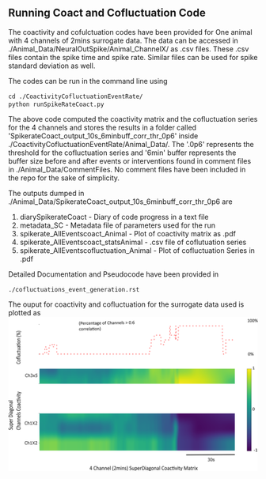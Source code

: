 ## Running Coact and Cofluctuation Code

The coactivity and cofulctuation codes have been provided for One animal with 4 channels of 2mins surrogate data. The data can be accessed in ./Animal_Data/NeuralOutSpike/Animal_ChannelX/
as .csv files. These .csv files contain the spike time and spike rate. Similar files can be used for spike standard deviation as well. 

The codes can be run in the command line using

```{python}
cd ./CoactivityCofluctuationEventRate/
python runSpikeRateCoact.py
```

The above code computed the coactivity matrix and the cofluctuation series for the 4 channels and stores the results in a folder called 'SpikerateCoact_output_10s_6minbuff_corr_thr_0p6'
inside ./CoactivityCofluctuationEventRate/Animal_Data/. The '.0p6' represents the threshold for the cofluctuation series and '6min' buffer represents the buffer size before and after 
events or interventions found in comment files in ./Animal_Data/CommentFiles. No comment files have been included in the repo for the sake of simplicity. 

The outputs dumped in ./Animal_Data/SpikerateCoact_output_10s_6minbuff_corr_thr_0p6 are 
1. diarySpikerateCoact - Diary of code progress in a text file
2. metadata_SC - Metadata file of parameters used for the run
3. spikerate_AllEventscoact_Animal - Plot of coactivity matrix as .pdf
4. spikerate_AllEventscoact_statsAnimal - .csv file of coflutuation series 
5. spikerate_AllEventscofluctuation_Animal - Plot of cofluctuation Series in .pdf



Detailed Documentation and Pseudocode have been provided in 

```{python}
./cofluctuations_event_generation.rst
```

The ouput for coactivity and cofluctuation for the surrogate data used is plotted as
![](../Animals/Example_Plots/coact__cof_matrix.png)

